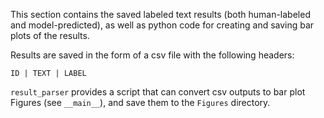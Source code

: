 This section contains the saved labeled text results (both human-labeled and model-predicted), as well as python code for creating and saving bar plots of the results.

Results are saved in the form of a csv file with the following headers:

```
ID | TEXT | LABEL
```

`result_parser` provides a script that can convert csv outputs to bar plot Figures (see `__main__`), and save them to the `Figures` directory.
